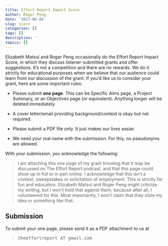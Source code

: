```yaml
---
title: Effort Report Impact Score
author: Roger Peng
date: '2017-06-08'
slug: score
categories: []
tags: []
description: ''
topics: []
---
```


Elizabeth Matsui and Roger Peng occasionally do the Effort Report Impact Score, in which they discuss listener-submitted grants and offer suggestions. It’s not a competition and there are no rewards. We do it strictly for educational purposes when we believe that our audience could learn from our discussion of the grant. If you’d like us to consider your grant, here are some important rules:

* Please submit **one page**. This can be Specific Aims page, a Project Summary, or an Objectives page (or equivalent). Anything longer will be deleted immediately.

* A cover letter/email providing background/context is okay but not required.

* Please submit a PDF file only. It just makes our lives easier.

* We need your real name with the submission. For this, no pseudonyms are allowed.

With your submission, you acknowledge the following:

> I am attaching this one page of my grant knowing that it may be discussed on The Effort Report podcast, and that this page could show up in full or in part online. I acknowledge that this isn’t a contest, sweepstakes or solicitation of employment. This is strictly for fun and education. Elizabeth Matsui and Roger Peng might criticize my writing, but I won’t hold that against them, because after all, I volunteered for this. Most importantly, I won’t claim that they stole my idea or something like that.


## Submission

To submit your one page, please send it as a PDF attachment to us at

> <tt>theeffortreport AT gmail.com</tt>
